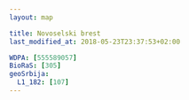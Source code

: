 ```yaml
---
layout: map

title: Novoselski brest
last_modified_at: 2018-05-23T23:37:53+02:00

WDPA: [555589057]
BioRaS: [305]
geoSrbija:
  L1_182: [107]
---
```


